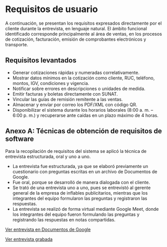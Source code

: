 # Requisitos de usuario
A continuación, se presentan los requisitos expresados directamente por el cliente durante la entrevista, en lenguaje natural.
El ámbito funcional identificado corresponde principalmente al área de ventas, en los procesos de cotización, facturación, emisión de comprobantes electrónicos y transporte.

## Requisitos levantados
- Generar cotizaciones rápidas y numeradas correlativamente.
- Mostrar datos mínimos en la cotización como cliente, RUC, teléfono, montos, IGV, condiciones y vigencia.
- Notificar sobre errores en descripciones o unidades de medida.
- Emitir facturas y boletas directamente con SUNAT.
- Vincular las guías de remisión remitente a las ventas.
- Almacenar y envíar por correo los PDF/XML con código QR.
- Disponibilizar el sistema durante los horarios laborales (8:00 a. m. – 6:00 p. m.) y recuperarse ante caídas en un plazo máximo de 4 horas.

## Anexo A: Técnicas de obtención de requisitos de software
Para la recopilación de requisitos del sistema se aplicó la técnica de entrevista estructurada, oral y uno a uno.
- La entrevista fue estructurada, ya que se elaboró previamente un cuestionario con preguntas escritas en un archivo de Documentos de Google.
- Fue oral, porque se desarrolló de manera dialogada con el cliente.
- Se trató de una entrevista uno a uno, pues se entrevistó al gerente general de la empresa de inflables publicitarios, mientras que los integrantes del equipo formularon las preguntas y registraron las respuestas.
- La entrevista se realizó de forma virtual mediante Google Meet, donde los integrantes del equipo fueron formulando las preguntas y registrando las respuestas en notas compartidas.

[Ver entrevista en Documentos de Google](https://docs.google.com/document/d/1c_yK5jc14I3tKbvmTM3_SAa9zemh8F0Enc9quWXYWGM/edit?usp=sharing)

[Ver entrevista grabada](https://drive.google.com/file/d/1tndvioI38LfDZ8t3m68p3_i6F33AmoRW/view?usp=sharing)
